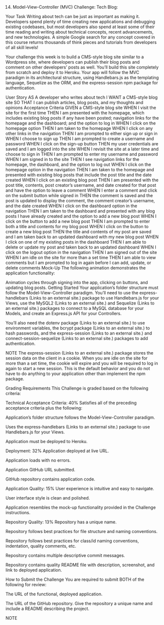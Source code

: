 14. Model-View-Controller (MVC) Challenge: Tech Blog:

Your Task
Writing about tech can be just as important as making it. Developers spend plenty of time creating new applications and debugging existing codebases, but most developers also spend at least some of their time reading and writing about technical concepts, recent advancements, and new technologies. A simple Google search for any concept covered in this course returns thousands of think pieces and tutorials from developers of all skill levels!

Your challenge this week is to build a CMS-style blog site similar to a Wordpress site, where developers can publish their blog posts and comment on other developers’ posts as well. You’ll build this site completely from scratch and deploy it to Heroku. Your app will follow the MVC paradigm in its architectural structure, using Handlebars.js as the templating language, Sequelize as the ORM, and the express-session npm package for authentication.

User Story
AS A developer who writes about tech
I WANT a CMS-style blog site
SO THAT I can publish articles, blog posts, and my thoughts and opinions
Acceptance Criteria
GIVEN a CMS-style blog site
WHEN I visit the site for the first time
THEN I am presented with the homepage, which includes existing blog posts if any have been posted; navigation links for the homepage and the dashboard; and the option to log in
WHEN I click on the homepage option
THEN I am taken to the homepage
WHEN I click on any other links in the navigation
THEN I am prompted to either sign up or sign in
WHEN I choose to sign up
THEN I am prompted to create a username and password
WHEN I click on the sign-up button
THEN my user credentials are saved and I am logged into the site
WHEN I revisit the site at a later time and choose to sign in
THEN I am prompted to enter my username and password
WHEN I am signed in to the site
THEN I see navigation links for the homepage, the dashboard, and the option to log out
WHEN I click on the homepage option in the navigation
THEN I am taken to the homepage and presented with existing blog posts that include the post title and the date created
WHEN I click on an existing blog post
THEN I am presented with the post title, contents, post creator’s username, and date created for that post and have the option to leave a comment
WHEN I enter a comment and click on the submit button while signed in
THEN the comment is saved and the post is updated to display the comment, the comment creator’s username, and the date created
WHEN I click on the dashboard option in the navigation
THEN I am taken to the dashboard and presented with any blog posts I have already created and the option to add a new blog post
WHEN I click on the button to add a new blog post
THEN I am prompted to enter both a title and contents for my blog post
WHEN I click on the button to create a new blog post
THEN the title and contents of my post are saved and I am taken back to an updated dashboard with my new blog post
WHEN I click on one of my existing posts in the dashboard
THEN I am able to delete or update my post and taken back to an updated dashboard
WHEN I click on the logout option in the navigation
THEN I am signed out of the site
WHEN I am idle on the site for more than a set time
THEN I am able to view comments but I am prompted to log in again before I can add, update, or delete comments
Mock-Up
The following animation demonstrates the application functionality:

Animation cycles through signing into the app, clicking on buttons, and updating blog posts.
Getting Started
Your application’s folder structure must follow the Model-View-Controller paradigm. You’ll need to use the express-handlebars (Links to an external site.) package to use Handlebars.js for your Views, use the MySQL2 (Links to an external site.) and Sequelize (Links to an external site.) packages to connect to a MySQL database for your Models, and create an Express.js API for your Controllers.

You’ll also need the dotenv package (Links to an external site.) to use environment variables, the bcrypt package (Links to an external site.) to hash passwords, and the express-session (Links to an external site.) and connect-session-sequelize (Links to an external site.) packages to add authentication.

NOTE
The express-session (Links to an external site.) package stores the session data on the client in a cookie. When you are idle on the site for more than a set time, the cookie will expire and you will be required to log in again to start a new session. This is the default behavior and you do not have to do anything to your application other than implement the npm package.

Grading Requirements
This Challenge is graded based on the following criteria:

Technical Acceptance Criteria: 40%
Satisfies all of the preceding acceptance criteria plus the following:

Application’s folder structure follows the Model-View-Controller paradigm.

Uses the express-handlebars (Links to an external site.) package to use Handlebars.js for your Views.

Application must be deployed to Heroku.

Deployment: 32%
Application deployed at live URL.

Application loads with no errors.

Application GitHub URL submitted.

GitHub repository contains application code.

Application Quality: 15%
User experience is intuitive and easy to navigate.

User interface style is clean and polished.

Application resembles the mock-up functionality provided in the Challenge instructions.

Repository Quality: 13%
Repository has a unique name.

Repository follows best practices for file structure and naming conventions.

Repository follows best practices for class/id naming conventions, indentation, quality comments, etc.

Repository contains multiple descriptive commit messages.

Repository contains quality README file with description, screenshot, and link to deployed application.

How to Submit the Challenge
You are required to submit BOTH of the following for review:

The URL of the functional, deployed application.

The URL of the GitHub repository. Give the repository a unique name and include a README describing the project.

NOTE